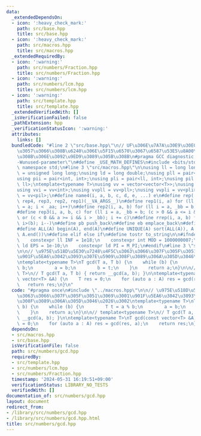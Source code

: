 ```yaml
---
data:
  _extendedDependsOn:
  - icon: ':heavy_check_mark:'
    path: src/base.hpp
    title: src/base.hpp
  - icon: ':heavy_check_mark:'
    path: src/macros.hpp
    title: src/macros.hpp
  _extendedRequiredBy:
  - icon: ':warning:'
    path: src/numbers/Fraction.hpp
    title: src/numbers/Fraction.hpp
  - icon: ':warning:'
    path: src/numbers/lcm.hpp
    title: src/numbers/lcm.hpp
  - icon: ':warning:'
    path: src/template.hpp
    title: src/template.hpp
  _extendedVerifiedWith: []
  _isVerificationFailed: false
  _pathExtension: hpp
  _verificationStatusIcon: ':warning:'
  attributes:
    links: []
  bundledCode: "#line 2 \"src/base.hpp\"\n// UF\u306E\u7A7A\u30E9\u30E0\u30C0\u6E21\
    \u3057\u3066\u308B\u6240\u306E\u5F15\u6570\u3067\u6587\u53E5\u8A00\u308F\u308C\
    \u308B\u306E\u3092\u9ED9\u3089\u305B\u308B\n#pragma GCC diagnostic ignored \"\
    -Wunused-parameter\"\n#define _USE_MATH_DEFINES\n#include <bits/stdc++.h>\nusing\
    \ namespace std;\n#line 3 \"src/macros.hpp\"\n\nusing ll = long long;\nusing ull\
    \ = unsigned long long;\nusing ld = long double;\nusing pll = pair<ll, ll>;\n\
    using pii = pair<int, int>;\nusing pli = pair<ll, int>;\nusing pil = pair<int,\
    \ ll>;\ntemplate<typename T>\nusing vv = vector<vector<T>>;\nusing vvl = vv<ll>;\n\
    using vvi = vv<int>;\nusing vvpll = vv<pll>;\nusing vvpli = vv<pli>;\nusing vvpil\
    \ = vv<pil>;\n#define name4(i, a, b, c, d, e, ...) e\n#define rep(...) name4(__VA_ARGS__,\
    \ rep4, rep3, rep2, rep1)(__VA_ARGS__)\n#define rep1(i, a) for (ll i = 0, _aa\
    \ = a; i < _aa; i++)\n#define rep2(i, a, b) for (ll i = a, _bb = b; i < _bb; i++)\n\
    #define rep3(i, a, b, c) for (ll i = a, _bb = b; (c > 0 && a <= i && i < _bb)\
    \ or (c < 0 && a >= i && i > _bb); i += c)\n#define rrep(i, a, b) for (ll i=(a);\
    \ i>(b); i--)\n#define pb push_back\n#define eb emplace_back\n#define mkp make_pair\n\
    #define ALL(A) begin(A), end(A)\n#define UNIQUE(A) sort(ALL(A)), A.erase(unique(ALL(A)),\
    \ A.end())\n#define elif else if\n#define tostr to_string\n\n#ifndef CONSTANTS\n\
    \    constexpr ll INF = 1e18;\n    constexpr int MOD = 1000000007;\n    constexpr\
    \ ld EPS = 1e-10;\n    constexpr ld PI = M_PI;\n#endif\n#line 3 \"src/numbers/gcd.hpp\"\
    \n\n// \u975E\u518D\u5E30\u7248\u4F5C\u3063\u3066\u307F\u305F\u3051\u3069\u3001\
    \u901F\u5EA6\u3042\u3093\u307E\u5909\u308F\u3089\u306A\u305D\u3046\u2026\u3002\
    \ntemplate<typename T>\nT gcd(T a, T b) {\n    while (b) {\n        T t = a %\
    \ b;\n        a = b;\n        b = t;\n    }\n    return a;\n}\n\n// template<typename\
    \ T>\n// T gcd(T a, T b) { return __gcd(a, b); }\n\ntemplate<typename T>\nT gcd(const\
    \ vector<T> &A) {\n    T res = 0;\n    for (auto a : A) res = gcd(res, a);\n \
    \   return res;\n}\n"
  code: "#pragma once\n#include \"../macros.hpp\"\n\n// \u975E\u518D\u5E30\u7248\u4F5C\
    \u3063\u3066\u307F\u305F\u3051\u3069\u3001\u901F\u5EA6\u3042\u3093\u307E\u5909\
    \u308F\u3089\u306A\u305D\u3046\u2026\u3002\ntemplate<typename T>\nT gcd(T a, T\
    \ b) {\n    while (b) {\n        T t = a % b;\n        a = b;\n        b = t;\n\
    \    }\n    return a;\n}\n\n// template<typename T>\n// T gcd(T a, T b) { return\
    \ __gcd(a, b); }\n\ntemplate<typename T>\nT gcd(const vector<T> &A) {\n    T res\
    \ = 0;\n    for (auto a : A) res = gcd(res, a);\n    return res;\n}\n"
  dependsOn:
  - src/macros.hpp
  - src/base.hpp
  isVerificationFile: false
  path: src/numbers/gcd.hpp
  requiredBy:
  - src/template.hpp
  - src/numbers/lcm.hpp
  - src/numbers/Fraction.hpp
  timestamp: '2024-05-31 16:19:51+09:00'
  verificationStatus: LIBRARY_NO_TESTS
  verifiedWith: []
documentation_of: src/numbers/gcd.hpp
layout: document
redirect_from:
- /library/src/numbers/gcd.hpp
- /library/src/numbers/gcd.hpp.html
title: src/numbers/gcd.hpp
---
```

